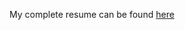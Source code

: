 My complete resume can be found [here](https://jerodriguezs.github.io/files/resume_julio_rodriguez.pdf)
